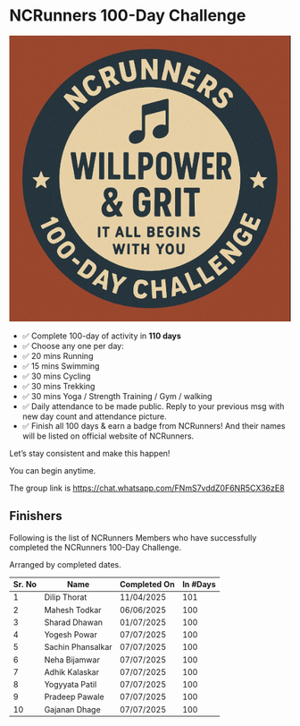 # NCRunners 100-Day Challenge

![](/assets/images/ncrhdc/ncrhdc_badge.png)

* ✅ Complete 100-day of activity in **110 days**
* ✅ Choose any one per day:
* ✅ 20 mins Running
* ✅ 15 mins Swimming
* ✅ 30 mins Cycling
* ✅ 30 mins Trekking
* ✅ 30 mins Yoga / Strength Training / Gym / walking
* ✅ Daily attendance to be made public. Reply to your previous msg with new day count and attendance picture. 
* ✅ Finish all 100 days & earn a badge from NCRunners! And their names will be listed on official website of NCRunners.

Let’s stay consistent and make this happen!

You can begin anytime.

The group link is https://chat.whatsapp.com/FNmS7vddZ0F6NR5CX36zE8

## Finishers

Following is the list of NCRunners Members who have successfully completed the NCRunners 100-Day Challenge.

Arranged by completed dates.

|Sr. No| Name | Completed On | In #Days |
| --- | --- | --- | --- |
| 1 | Dilip Thorat | 11/04/2025 | 101 |
| 2 | Mahesh Todkar |  06/06/2025 | 100 |
| 3 | Sharad Dhawan | 01/07/2025 | 100 |
| 4 | Yogesh Powar | 07/07/2025 | 100 |
| 5 | Sachin Phansalkar | 07/07/2025 | 100 |
| 6 | Neha Bijamwar | 07/07/2025 | 100 | 
| 7 | Adhik Kalaskar | 07/07/2025 | 100 |
| 8 | Yogyyata Patil | 07/07/2025 | 100 | 
| 9 | Pradeep Pawale | 07/07/2025 | 100 |
| 10 | Gajanan Dhage | 07/07/2025 | 100 |
